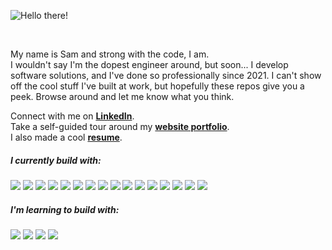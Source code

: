 ![Hello there!](https://media.giphy.com/media/xTiIzJSKB4l7xTouE8/giphy.gif)

<br>

My name is Sam and strong with the code, I am.
<br>
I wouldn't say I'm the dopest engineer around, but soon... I develop software solutions, and I've done so professionally since 2021. I can't show off the cool stuff I've built at work, but hopefully these repos give you a peek. Browse around and let me know what you think.

Connect with me on **<a href="https://www.linkedin.com/in/sambassong/">LinkedIn</a>**.
<br>
Take a self-guided tour around my **[website portfolio](https://www.sambassong.com/)**.
<br>
I also made a cool **<a href="https://drive.google.com/file/d/1dhW0c8XGQcZjFCdnmXCUZ8VX3BVATUzo/view?usp=sharing">resume</a>**.
 

 ##### **I currently build with**:
 <div>
  <a href="#"><img src="https://img.shields.io/badge/-JavaScript-F7DF1E?style=flat-square&logo=javascript&logoColor=black" /></a>
  <a href="#"><img src="https://img.shields.io/badge/-React-61DAFB?style=flat-square&logo=React&logoColor=black" /></a>
  <a href="#"><img src="https://img.shields.io/badge/-Redux-764ABC?style=flat-square&logo=Redux" /></a> 
  <a href="#"><img src="https://img.shields.io/badge/-Express-F7F7F7?style=flat-square&logo=express&logoColor=339933" /></a>
  <a href="#"><img src="https://img.shields.io/badge/-NodeJS-339933?style=flat-square&logo=Node.js&logoColor=white" /></a>
  <a href="#"><img src="https://img.shields.io/badge/-MongoDB-F7F7F7?style=flat-square&logo=mongodb" /></a>
  <a href="#"><img src="https://img.shields.io/badge/Amazon_AWS-FF9900?style=flat-square&logo=amazonaws&logoColor=black" /></a>
  <a href="#"><img src="https://img.shields.io/badge/-Python3-3776AB?style=flat-square&logo=Python&logoColor=white" /></a>
  <a href="#"><img src="https://img.shields.io/badge/-Flask-F7F7F7?style=flat-square&logo=flask&logoColor=black" /></a>
  <a href="#"><img src="https://img.shields.io/badge/pandas-%23150458.svg?style=flat-square&logo=pandas&logoColor=white" /></a>
  <a href="#"><img src="https://img.shields.io/badge/-PostgreSQL-336791?style=flat-square&logo=postgresql&logoColor=FAFAFA" /></a>
  <a href="#"><img src="https://img.shields.io/badge/Vue.js-%2335495e.svg?style=flat-square&logo=vuedotjs&logoColor=%234FC08D" /></a>
  <a href="#"><img src="https://img.shields.io/badge/-HTML5-E34F26?style=flat-square&logo=html5&logoColor=white" /></a>
  <a href="#"><img src="https://img.shields.io/badge/-CSS3-1572B6?style=flat-square&logo=css3" /></a>
  <a href="#"><img src="https://img.shields.io/badge/-jest-%23C21325?style=flat-square&logo=jest&logoColor=white" /></a>
  <a href="#"><img src="https://img.shields.io/badge/-cypress-%23E5E5E5?style=flat-square&logo=cypress&logoColor=058a5e" /></a>
 </div>

 ##### **I'm learning to build with**:
 <div>
  <a href="#"><img src="https://img.shields.io/badge/Java-ED8B00?style=flat-square&logo=openjdk&logoColor=black" /></a>
  <a href="#"><img src="https://img.shields.io/badge/Next-black?style=flat-square&logo=next.js&logoColor=white" /></a>
  <a href="#"><img src="https://img.shields.io/badge/numpy-%23013243.svg?style=flat-square&logo=numpy&logoColor=white" /></a>
  <a href="#"><img src="https://img.shields.io/badge/Matplotlib-%23ffffff.svg?style=flat-square&logo=Matplotlib&logoColor=black" /></a>
 </div>
